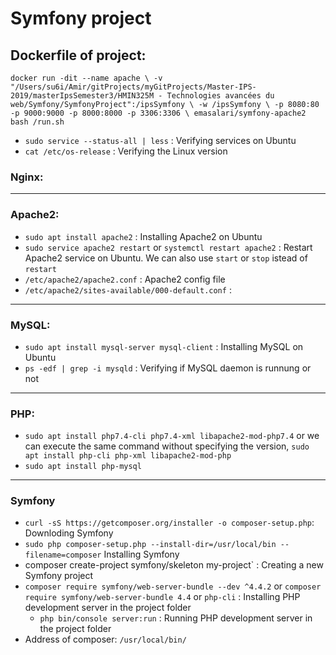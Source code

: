 # Symfony project


## Dockerfile of project:
`docker run -dit --name apache \
-v "/Users/su6i/Amir/gitProjects/myGitProjects/Master-IPS-2019/masterIpsSemester3/HMIN325M - Technologies avancées du web/Symfony/SymfonyProject":/ipsSymfony \
-w /ipsSymfony \
-p 8080:80 -p 9000:9000 -p 8000:8000 -p 3306:3306 \
emasalari/symfony-apache2 bash /run.sh`

- `sudo service --status-all | less` : Verifying services on Ubuntu
- `cat /etc/os-release` : Verifying the Linux version

### Nginx:





---------------------------------------------
### Apache2:

- `sudo apt install apache2` : Installing Apache2 on Ubuntu
- `sudo service apache2 restart` or `systemctl restart apache2` : Restart Apache2 service on Ubuntu. We can also use `start` or `stop` istead of `restart`
- `/etc/apache2/apache2.conf` : Apache2 config file   
- `/etc/apache2/sites-available/000-default.conf` : 
---------------------------------------------
### MySQL:
- `sudo apt install mysql-server mysql-client` : Installing MySQL on Ubuntu
- `ps -edf | grep -i mysqld` : Verifying if MySQL daemon is runnung or not

---------------------------------------------
### PHP:
- `sudo apt install php7.4-cli php7.4-xml libapache2-mod-php7.4` or we can execute the same command without specifying the version, `sudo apt install php-cli php-xml libapache2-mod-php`   
- `sudo apt install php-mysql`   

---------------------------------------------
### Symfony
- `curl -sS https://getcomposer.org/installer -o composer-setup.php`: Downloding Symfony
- `sudo php composer-setup.php --install-dir=/usr/local/bin --filename=composer` Installing Symfony
- composer create-project symfony/skeleton my-project` : Creating a new Symfony project
- `composer require symfony/web-server-bundle --dev ^4.4.2` or `composer require symfony/web-server-bundle 4.4` or `php-cli` : Installing PHP development server in the project folder
  - `php bin/console server:run` : Running PHP development server in the project folder
- Address of composer: `/usr/local/bin/`
